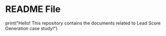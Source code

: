 # README File

print("Hello! This repository contains the documents related to Lead Score Generation case study!")
